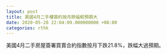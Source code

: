 ```yaml
---
layout: post
title: 美國4月二手樓簽約按月跌幅較預期大
date: 2020-05-28 22:04:09.000000000 +08:00
categories: rthk
---
```


美國4月二手房屋簽署買賣合約指數按月下跌21.8%，跌幅大過預期。
